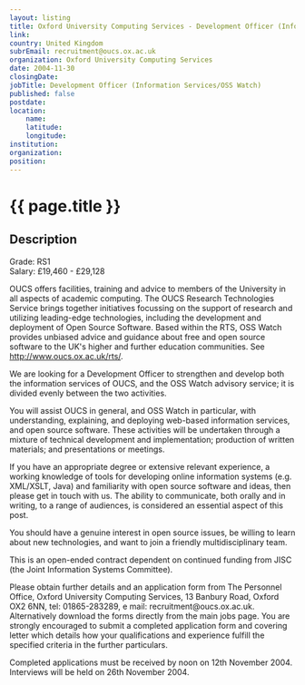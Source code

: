 ```yaml
---
layout: listing
title: Oxford University Computing Services - Development Officer (Information Services/OSS Watch)
link:
country: United Kingdom
subrEmail: recruitment@oucs.ox.ac.uk
organization: Oxford University Computing Services 
date: 2004-11-30
closingDate: 
jobTitle: Development Officer (Information Services/OSS Watch)
published: false
postdate:
location:
    name: 
    latitude: 
    longitude: 
institution: 
organization: 
position: 
--- 
```



# {{ page.title }}

## Description



<p>Grade: RS1<br />
Salary: £19,460 - £29,128</p>
<p>OUCS offers facilities, training and advice to members of the University in all aspects of academic computing. The OUCS Research Technologies Service brings together initiatives focussing on the support of research and utilizing leading-edge technologies, including the development and deployment of Open Source Software. Based within the RTS, OSS Watch provides unbiased advice and guidance about free and open source software to the UK's higher and further education communities. See <a href="http://www.oucs.ox.ac.uk/rts/">http://www.oucs.ox.ac.uk/rts/</a>.</p>

<p>We are looking for a Development Officer to strengthen and develop both the information services of OUCS, and the OSS Watch advisory service; it is divided evenly between the two activities.</p>

<p>You will assist OUCS in general, and OSS Watch in particular, with understanding, explaining, and deploying web-based information services, and open source software. These activities will be undertaken through a mixture of technical development and implementation; production of written materials; and presentations or meetings.</p>

<p>If you have an appropriate degree or extensive relevant experience, a working knowledge of tools for developing online  information systems (e.g. XML/XSLT, Java) and familiarity with open source software and ideas, then please get in touch  with us. The ability to communicate, both orally and in writing, to a range of audiences, is considered an essential  aspect of this post.</p>

<p>You should have a genuine interest in open source issues, be willing to learn about new technologies, and want to join a friendly multidisciplinary team.</p>

<p>This is an open-ended contract dependent on continued funding from JISC (the Joint Information Systems Committee).</p>

<p>Please obtain further details and an application form from The Personnel Office, Oxford University Computing Services, 13 Banbury Road, Oxford OX2 6NN, tel: 01865-283289, e mail: recruitment@oucs.ox.ac.uk. Alternatively download the forms directly from the main jobs page. You are strongly encouraged to submit a completed application form and covering letter which details how your qualifications and experience fulfill the specified criteria in the further particulars.</p>

<p>Completed applications must be received by noon on 12th November 2004. Interviews will be held on 26th November 2004.</p>
